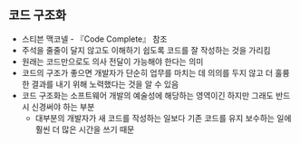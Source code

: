 ## 코드 구조화

- 스티븐 맥코넬 - 『Code Complete』 참조
- 주석을 줄줄이 달지 않고도 이해하기 쉽도록 코드를 잘 작성하는 것을 가리킴
- 원래는 코드만으로도 의사 전달이 가능해야 한다는 의미
- 코드의 구조가 좋으면 개발자가 단순히 업무를 마치는 데 의의를 두지 않고 더 훌륭한 결과를 내기 위해 노력했다는 것을 알 수 있음
- 코드 구조화는 소프트웨어 개발의 예술성에 해당하는 영역이긴 하지만 그래도 반드시 신경써야 하는 부분
  - 대부분의 개발자가 새 코드를 작성하는 일보다 기존 코드를 유지 보수하는 일에 훨씬 더 많은 시간을 쓰기 때문
